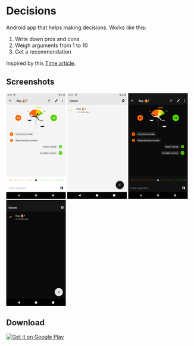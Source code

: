 # Decisions

Android app that helps making decisions. Works like this:

1. Write down pros and cons
2. Weigh arguments from 1 to 10
3. Get a recommendation

Inspired by this [Time article][trick-for-decisions].

## Screenshots

<img src="fastlane/metadata/android/en-US/images/phoneScreenshots/screencap-arguments-light.png"
	alt="Screenshot Arguments Light Theme" width="160"/>
<img src="fastlane/metadata/android/en-US/images/phoneScreenshots/screencap-issues-light.png"
	alt="Screenshot Issues Light Theme" width="160"/>
<img src="fastlane/metadata/android/en-US/images/phoneScreenshots/screencap-arguments-dark.png"
	alt="Screenshot Arguments Dark Theme" width="160"/>
<img src="fastlane/metadata/android/en-US/images/phoneScreenshots/screencap-issues-dark.png"
	alt="Screenshot Issues Dark Theme" width="160"/>

## Download

<a href="https://play.google.com/store/apps/details?id=de.markusfisch.android.libra"><img alt="Get it on Google Play" src="https://play.google.com/intl/en_us/badges/images/generic/en_badge_web_generic.png" height="80"/></a>

[trick-for-decisions]: http://time.com/3772262/billionaire-trick-for-decisions/
